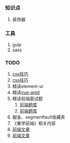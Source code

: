 ### 知识点

1. 装饰器



### 工具

1. gulp
2. sass

### TODO

1. [css技巧](https://chokcoco.github.io/CSS-Inspiration/#/)
2. [css技巧](https://github.com/chokcoco/iCSS)
3. 精读element-ui
4. 精读[vue-antd](https://github.com/vueComponent/ant-design-vue)
5. 精读前端面试题
   1. [前端题库](https://fe.padding.me/#/questions/7)
   2. [前端题库](https://juejin.im/post/5b94d8965188255c5a0cdc02?utm_source=gold_browser_extension)
6. 掘金、segmentfault收藏夹
7. 《重学前端》相关内容
8. [前端文章](https://juejin.im/entry/57c525fe79bc440063f0bd7e)
9. [前端文章](https://juejin.im/entry/57c525fe79bc440063f0bd7e)

